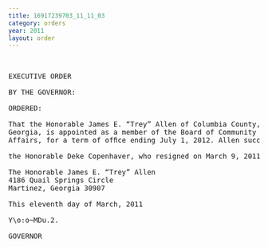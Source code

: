 ```yaml
---
title: 16917239703_11_11_03
category: orders
year: 2011
layout: order
---
```


<pre> 

EXECUTIVE ORDER

BY THE GOVERNOR:

ORDERED:

That the Honorable James E. “Trey” Allen of Columbia County,
Georgia, is appointed as a member of the Board of Community
Affairs, for a term of ofﬁce ending July 1, 2012. Allen succeeds

the Honorable Deke Copenhaver, who resigned on March 9, 2011.

The Honorable James E. “Trey” Allen
4186 Quail Springs Circle
Martinez, Georgia 30907

This eleventh day of March, 2011

Y\o:o~MDu.2.

GOVERNOR

</pre>
